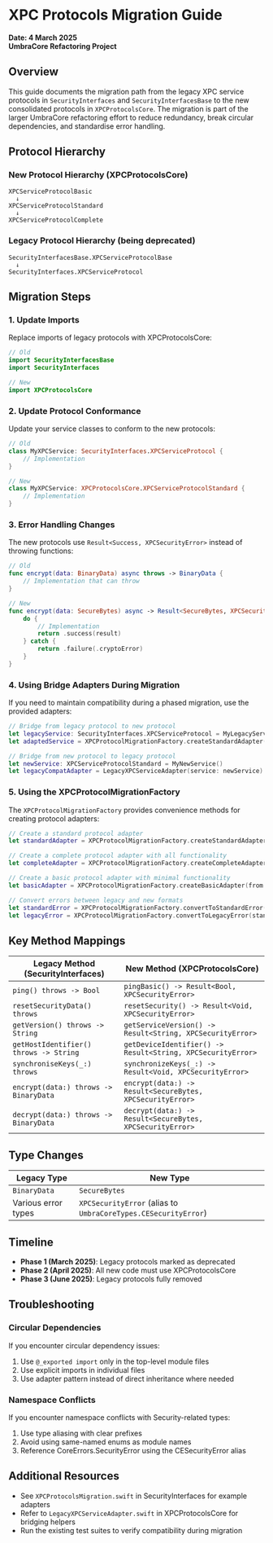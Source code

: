 # XPC Protocols Migration Guide

**Date: 4 March 2025**  
**UmbraCore Refactoring Project**

## Overview

This guide documents the migration path from the legacy XPC service protocols in `SecurityInterfaces` and `SecurityInterfacesBase` to the new consolidated protocols in `XPCProtocolsCore`. The migration is part of the larger UmbraCore refactoring effort to reduce redundancy, break circular dependencies, and standardise error handling.

## Protocol Hierarchy

### New Protocol Hierarchy (XPCProtocolsCore)

```
XPCServiceProtocolBasic
  ↓
XPCServiceProtocolStandard
  ↓
XPCServiceProtocolComplete
```

### Legacy Protocol Hierarchy (being deprecated)

```
SecurityInterfacesBase.XPCServiceProtocolBase
  ↓
SecurityInterfaces.XPCServiceProtocol
```

## Migration Steps

### 1. Update Imports

Replace imports of legacy protocols with XPCProtocolsCore:

```swift
// Old
import SecurityInterfacesBase
import SecurityInterfaces

// New
import XPCProtocolsCore
```

### 2. Update Protocol Conformance

Update your service classes to conform to the new protocols:

```swift
// Old
class MyXPCService: SecurityInterfaces.XPCServiceProtocol {
    // Implementation
}

// New
class MyXPCService: XPCProtocolsCore.XPCServiceProtocolStandard {
    // Implementation
}
```

### 3. Error Handling Changes

The new protocols use `Result<Success, XPCSecurityError>` instead of throwing functions:

```swift
// Old
func encrypt(data: BinaryData) async throws -> BinaryData {
    // Implementation that can throw
}

// New
func encrypt(data: SecureBytes) async -> Result<SecureBytes, XPCSecurityError> {
    do {
        // Implementation
        return .success(result)
    } catch {
        return .failure(.cryptoError)
    }
}
```

### 4. Using Bridge Adapters During Migration

If you need to maintain compatibility during a phased migration, use the provided adapters:

```swift
// Bridge from legacy protocol to new protocol
let legacyService: SecurityInterfaces.XPCServiceProtocol = MyLegacyService()
let adaptedService = XPCProtocolMigrationFactory.createStandardAdapter(from: legacyService)

// Bridge from new protocol to legacy protocol
let newService: XPCServiceProtocolStandard = MyNewService()
let legacyCompatAdapter = LegacyXPCServiceAdapter(service: newService)
```

### 5. Using the XPCProtocolMigrationFactory

The `XPCProtocolMigrationFactory` provides convenience methods for creating protocol adapters:

```swift
// Create a standard protocol adapter
let standardAdapter = XPCProtocolMigrationFactory.createStandardAdapter(from: legacyService)

// Create a complete protocol adapter with all functionality
let completeAdapter = XPCProtocolMigrationFactory.createCompleteAdapter(from: legacyService)

// Create a basic protocol adapter with minimal functionality
let basicAdapter = XPCProtocolMigrationFactory.createBasicAdapter(from: legacyService)

// Convert errors between legacy and new formats
let standardError = XPCProtocolMigrationFactory.convertToStandardError(legacyError)
let legacyError = XPCProtocolMigrationFactory.convertToLegacyError(standardError)
```

## Key Method Mappings

| Legacy Method (SecurityInterfaces) | New Method (XPCProtocolsCore) |
|-----------------------------------|------------------------------|
| `ping() throws -> Bool` | `pingBasic() -> Result<Bool, XPCSecurityError>` |
| `resetSecurityData() throws` | `resetSecurity() -> Result<Void, XPCSecurityError>` |
| `getVersion() throws -> String` | `getServiceVersion() -> Result<String, XPCSecurityError>` |
| `getHostIdentifier() throws -> String` | `getDeviceIdentifier() -> Result<String, XPCSecurityError>` |
| `synchroniseKeys(_:) throws` | `synchronizeKeys(_:) -> Result<Void, XPCSecurityError>` |
| `encrypt(data:) throws -> BinaryData` | `encrypt(data:) -> Result<SecureBytes, XPCSecurityError>` |
| `decrypt(data:) throws -> BinaryData` | `decrypt(data:) -> Result<SecureBytes, XPCSecurityError>` |

## Type Changes

| Legacy Type | New Type |
|------------|----------|
| `BinaryData` | `SecureBytes` |
| Various error types | `XPCSecurityError` (alias to `UmbraCoreTypes.CESecurityError`) |

## Timeline

- **Phase 1 (March 2025)**: Legacy protocols marked as deprecated
- **Phase 2 (April 2025)**: All new code must use XPCProtocolsCore
- **Phase 3 (June 2025)**: Legacy protocols fully removed

## Troubleshooting

### Circular Dependencies

If you encounter circular dependency issues:

1. Use `@_exported import` only in the top-level module files
2. Use explicit imports in individual files
3. Use adapter pattern instead of direct inheritance where needed

### Namespace Conflicts

If you encounter namespace conflicts with Security-related types:

1. Use type aliasing with clear prefixes 
2. Avoid using same-named enums as module names
3. Reference CoreErrors.SecurityError using the CESecurityError alias

## Additional Resources

- See `XPCProtocolsMigration.swift` in SecurityInterfaces for example adapters
- Refer to `LegacyXPCServiceAdapter.swift` in XPCProtocolsCore for bridging helpers
- Run the existing test suites to verify compatibility during migration
